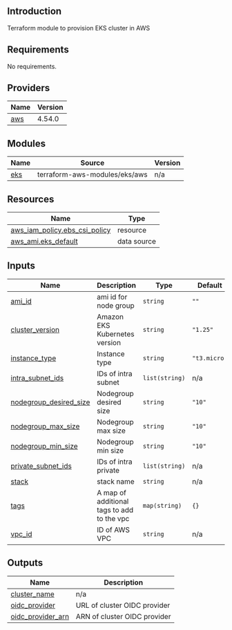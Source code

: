 ## Introduction
Terraform module to provision EKS cluster in AWS

<!-- BEGIN_TF_DOCS -->
## Requirements

No requirements.

## Providers

| Name | Version |
|------|---------|
| <a name="provider_aws"></a> [aws](#provider\_aws) | 4.54.0 |

## Modules

| Name | Source | Version |
|------|--------|---------|
| <a name="module_eks"></a> [eks](#module\_eks) | terraform-aws-modules/eks/aws | n/a |

## Resources

| Name | Type |
|------|------|
| [aws_iam_policy.ebs_csi_policy](https://registry.terraform.io/providers/hashicorp/aws/latest/docs/resources/iam_policy) | resource |
| [aws_ami.eks_default](https://registry.terraform.io/providers/hashicorp/aws/latest/docs/data-sources/ami) | data source |

## Inputs

| Name | Description | Type | Default | Required |
|------|-------------|------|---------|:--------:|
| <a name="input_ami_id"></a> [ami\_id](#input\_ami\_id) | ami id for node group | `string` | `""` | no |
| <a name="input_cluster_version"></a> [cluster\_version](#input\_cluster\_version) | Amazon EKS Kubernetes version | `string` | `"1.25"` | no |
| <a name="input_instance_type"></a> [instance\_type](#input\_instance\_type) | Instance type | `string` | `"t3.micro"` | no |
| <a name="input_intra_subnet_ids"></a> [intra\_subnet\_ids](#input\_intra\_subnet\_ids) | IDs of intra subnet | `list(string)` | n/a | yes |
| <a name="input_nodegroup_desired_size"></a> [nodegroup\_desired\_size](#input\_nodegroup\_desired\_size) | Nodegroup desired size | `string` | `"10"` | no |
| <a name="input_nodegroup_max_size"></a> [nodegroup\_max\_size](#input\_nodegroup\_max\_size) | Nodegroup max size | `string` | `"10"` | no |
| <a name="input_nodegroup_min_size"></a> [nodegroup\_min\_size](#input\_nodegroup\_min\_size) | Nodegroup min size | `string` | `"10"` | no |
| <a name="input_private_subnet_ids"></a> [private\_subnet\_ids](#input\_private\_subnet\_ids) | IDs of intra private | `list(string)` | n/a | yes |
| <a name="input_stack"></a> [stack](#input\_stack) | stack name | `string` | n/a | yes |
| <a name="input_tags"></a> [tags](#input\_tags) | A map of additional tags to add to the vpc | `map(string)` | `{}` | no |
| <a name="input_vpc_id"></a> [vpc\_id](#input\_vpc\_id) | ID of AWS VPC | `string` | n/a | yes |

## Outputs

| Name | Description |
|------|-------------|
| <a name="output_cluster_name"></a> [cluster\_name](#output\_cluster\_name) | n/a |
| <a name="output_oidc_provider"></a> [oidc\_provider](#output\_oidc\_provider) | URL of cluster OIDC provider |
| <a name="output_oidc_provider_arn"></a> [oidc\_provider\_arn](#output\_oidc\_provider\_arn) | ARN of cluster OIDC provider |
<!-- END_TF_DOCS -->